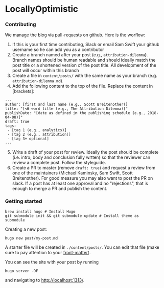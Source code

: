 # LocallyOptimistic

### Contributing

We manage the blog via pull-requests on github. Here is the worflow:
1. If this is your first time contributing, Slack or email Sam Swift your github username so he can add you as a contributor
2. Create a branch named after your post (e.g., `attribution-dilemma`). Branch names should be human readable and should ideally match the post title or a shortened version of the post title. All development of the post will occur within this branch
3. Create a file in `content/posts/` with the same name as your branch (e.g. `attribution-dilemma.md`). 
4. Add the following content to the top of the file. Replace the content in [brackets]:

```
---
author: [first and last name (e.g., Scott Breitenother)]
title: "[<6 word title (e.g., The Attribution Dilemma)]"
publishDate: "[date as defined in the publishing schedule (e.g., 2018-04-08)]"
draft: true
tags: 
 - [tag 1 (e.g., analytics)]
 - [tag 2 (e.g., attribution)]
 - [tag 3+ optional]
---
```

5. Write a draft of your post for review. Ideally the post should be complete (i.e. intro, body and conclusion fully wrtten) so that the reviewer can review a complete post. Follow the styleguide.
6. Create a PR to master (remove `draft: true`) and request a review from one of the maintainers (Michael Kaminsky, Sam Swift, Scott Breitenother). For good measure you may also want to post the PR on slack. If a post has at least one approval and no "rejections", that is enough to merge a PR and publish the content. 


### Getting started
```
brew install hugo # Install Hugo
git submodule init && git submodule update # Install theme as submodule
```

Creating a new post:
```
hugo new post/my-post.md
```

A starter file will be created in `./content/posts/`. You can edit that file (make sure to pay attention to your [front-matter](https://gohugo.io/content-management/front-matter/)).


You can see the site with your post by running
```
hugo server -DF
```
and navigating to [http://localhost:1313/](http://localhost:1313/).
